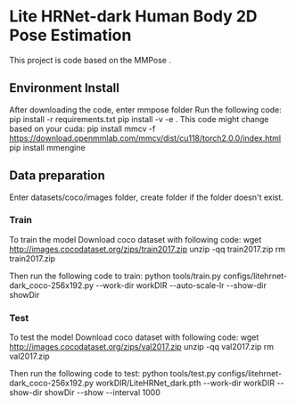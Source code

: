 # Lite HRNet-dark Human Body 2D Pose Estimation

This project is code based on the MMPose .

## Environment Install

After downloading the code, enter mmpose folder
Run the following code:
pip install -r requirements.txt
pip install -v -e .
This code might change based on your cuda:
pip install mmcv -f https://download.openmmlab.com/mmcv/dist/cu118/torch2.0.0/index.html
pip install mmengine

## Data preparation

Enter datasets/coco/images folder, create folder if the folder doesn't exist.

### Train

To train the model
Download coco dataset with following code:
wget http://images.cocodataset.org/zips/train2017.zip
unzip -qq train2017.zip
rm train2017.zip

Then run the following code to train:
python tools/train.py configs/litehrnet-dark_coco-256x192.py --work-dir workDIR --auto-scale-lr --show-dir showDir

### Test

To test the model
Download coco dataset with following code:
wget http://images.cocodataset.org/zips/val2017.zip
unzip -qq val2017.zip
rm val2017.zip

Then run the following code to test:
python tools/test.py configs/litehrnet-dark_coco-256x192.py workDIR/LiteHRNet_dark.pth --work-dir workDIR --show-dir showDir --show --interval 1000
